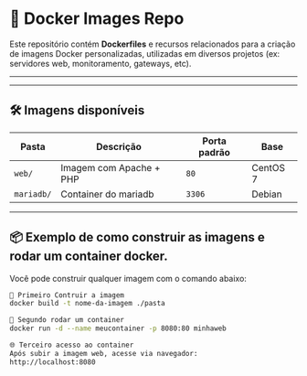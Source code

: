 # 🐳 Docker Images Repo

Este repositório contém **Dockerfiles** e recursos relacionados para a criação de imagens Docker personalizadas, utilizadas em diversos projetos (ex: servidores web, monitoramento, gateways, etc).

---

---

## 🛠️ Imagens disponíveis
| Pasta     | Descrição                                | Porta padrão | Base       |
|-----------|------------------------------------------|--------------|------------|
| `web/`    | Imagem com Apache + PHP                  | `80`         | CentOS 7   |
| `mariadb/`| Container do mariadb                     | `3306`       | Debian     |
---

## 📦 Exemplo de como construir as imagens e rodar um container docker.

Você pode construir qualquer imagem com o comando abaixo:

```bash
🧱 Primeiro Contruir a imagem
docker build -t nome-da-imagem ./pasta

🚀 Segundo rodar um container
docker run -d --name meucontainer -p 8080:80 minhaweb

🌐 Terceiro acesso ao container
Após subir a imagem web, acesse via navegador:
http://localhost:8080



